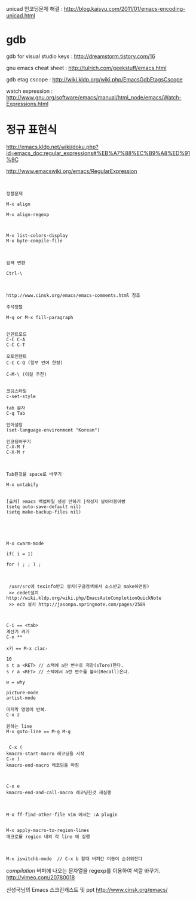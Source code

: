 unicad 인코딩문제 해결 : http://blog.kaisyu.com/2011/01/emacs-encoding-unicad.html

# gdb
gdb for visual studio keys : http://dreamstorm.tistory.com/16

gnu emacs cheat sheet : http://tulrich.com/geekstuff/emacs.html

gdb etag cscope : http://wiki.kldp.org/wiki.php/EmacsGdbEtagsCscope

watch expression : http://www.gnu.org/software/emacs/manual/html_node/emacs/Watch-Expressions.html


# 정규 표현식
http://emacs.kldp.net/wiki/doku.php?id=emacs_doc:regular_expressions#%EB%A7%88%EC%B9%A8%ED%91%9C

http://www.emacswiki.org/emacs/RegularExpression

```
 

정렬문제

M-x align

M-x align-regexp

 

M-x list-colors-display
M-x byte-compile-file

 

입력 변환

Ctrl-\

 

http://www.cinsk.org/emacs/emacs-comments.html 참조

주석정렬

M-q or M-x fill-paragraph


인덴트모드
C-C C-A
C-C C-T

오토인덴트
C-C C-Q (일부 언어 한정)

C-M-\ (이걸 추천)


코딩스타일
c-set-style

tab 문자
C-q Tab

언어설정
(set-language-environment "Korean")

인코딩바꾸기
C-X-M f
C-X-M r

 

Tab된것을 space로 바꾸기

M-x untabify


[출처] emacs 백업파일 생성 안하기 |작성자 날아라붕어빵
(setq auto-save-default nil)
(setq make-backup-files nil)

 

 

M-x cwarm-mode

if( i = 1)

for ( ; ; ) ;



 /usr/src에 texinfo받고 설치(구글검색해서 소스받고 make하면됨)
 >> cedet설치 http://wiki.kldp.org/wiki.php/EmacsAutoCompletionQuickNote
 >> ecb 설치 http://jasonpa.springnote.com/pages/2589

 

C-i == <tab>
계산기 켜기
C-x **

x키 == M-x clac-

10
s t a <RET> // 스택에 a란 변수로 저장(sTore)한다.
s r a <RET> // 스택에서 a란 변수를 불러(Recall)온다.

w = why

picture-mode
artist-mode

마지막 명령어 반복.
C-x z

원하는 line
M-x goto-line == M-g M-g


 C-x (
kmacro-start-macro 레코딩을 시작
C-x )
kmacro-end-macro 레코딩을 마침

 

C-x e
kmacro-end-and-call-macro 레코딩한것 재실행

 

M-x ff-find-other-file vim 에서는 :A plugin


M-x apply-macro-to-region-lines
매크로를 region 내의 각 line 에 실행

 

M-x iswitchb-mode  // C-x b 할때 버퍼간 이동이 손쉬워진다
```


*compilation* 버퍼에 나오는 문자열을 regexp를 이용하여 색깔 바꾸기.
http://vimeo.com/20780018

신성국님의 Emacs 스크린캐스트 및 ppt
http://www.cinsk.org/emacs/
